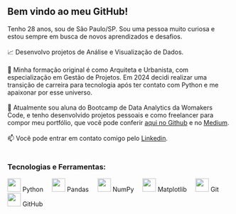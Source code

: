 ## Bem vindo ao meu GitHub!

Tenho 28 anos, sou de São Paulo/SP. Sou uma pessoa muito curiosa e estou sempre em busca de novos aprendizados e desafios.
<br></br>
:chart_with_upwards_trend: Desenvolvo projetos de Análise e Visualização de Dados.<br></br>
:triangular_ruler: Minha formação original é como Arquiteta e Urbanista, com especialização em Gestão de Projetos. Em 2024 decidi realizar uma transição de carreira para tecnologia após ter contato com Python e me apaixonar por esse universo.<br></br>
:book: Atualmente sou aluna do Bootcamp de Data Analytics da Womakers Code, e tenho desenvolvido projetos pessoais e como freelancer para compor meu portfólio, que você pode conferir [aqui no Github](https://github.com/anandaviana?tab=repositories) e no [Medium](https://medium.com/@anandadsv "Medium"). <br></br>
:mailbox: Você pode entrar em contato comigo pelo [Linkedin](https://www.linkedin.com/in/ananda-viana-86ba2815a/ "Linkedin"). <br></br>


### Tecnologias e Ferramentas:

<p>
   <img src="https://cdn.jsdelivr.net/gh/devicons/devicon@latest/icons/python/python-original.svg" width="30" height="30"/> Python
   &nbsp;&nbsp;&nbsp;
   <img src="https://cdn.jsdelivr.net/gh/devicons/devicon@latest/icons/pandas/pandas-original.svg" width="30" height="30"/> Pandas
   &nbsp;&nbsp;&nbsp;
   <img src="https://cdn.jsdelivr.net/gh/devicons/devicon@latest/icons/numpy/numpy-original.svg" width="30" height="30"/> NumPy
   &nbsp;&nbsp;&nbsp;
   <img src="https://cdn.jsdelivr.net/gh/devicons/devicon@latest/icons/matplotlib/matplotlib-original.svg" width="30" height="30"/> Matplotlib
   &nbsp;&nbsp;&nbsp;
   <img src="https://cdn.jsdelivr.net/gh/devicons/devicon@latest/icons/git/git-original.svg" width="30" height="30"/> Git
   &nbsp;&nbsp;&nbsp;
   <img src="https://cdn.jsdelivr.net/gh/devicons/devicon@latest/icons/github/github-original.svg" width="30" height="30"/> GitHub
</p>
